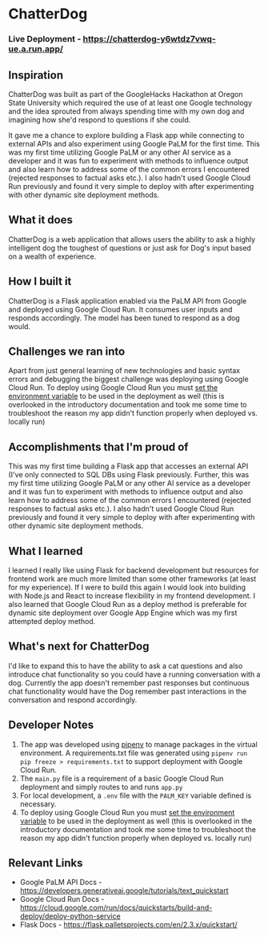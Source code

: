 # ChatterDog

### Live Deployment - https://chatterdog-y6wtdz7vwq-ue.a.run.app/

## Inspiration

ChatterDog was built as part of the GoogleHacks Hackathon at Oregon State University which required the use of at least one Google technology and the idea sprouted from always spending time with my own dog and imagining how she'd respond to questions if she could. 

It gave me a chance to explore building a Flask app while connecting to external APIs and also experiment using Google PaLM for the first time. This was my first time utilizing Google PaLM or any other AI service as a developer and it was fun to experiment with methods to influence output and also learn how to address some of the common errors I encountered (rejected responses to factual asks etc.). I also hadn't used Google Cloud Run previously and found it very simple to deploy with after experimenting with other dynamic site deployment methods.

## What it does

ChatterDog is a web application that allows users the ability to ask a highly intelligent dog the toughest of questions or just ask for Dog's input based on a wealth of experience.

## How I built it

ChatterDog is a Flask application enabled via the PaLM API from Google and deployed using Google Cloud Run. It consumes user inputs and responds accordingly. The model has been tuned to respond as a dog would.

## Challenges we ran into

Apart from just general learning of new technologies and basic syntax errors and debugging the biggest challenge was deploying using Google Cloud Run. To deploy using Google Cloud Run you must [set the environment variable](https://cloud.google.com/run/docs/configuring/services/environment-variables) to be used in the deployment as well (this is overlooked in the introductory documentation and took me some time to troubleshoot the reason my app didn't function properly when deployed vs. locally run)

## Accomplishments that I'm proud of

This was my first time building a Flask app that accesses an external API (I've only connected to SQL DBs using Flask previously. Further, this was my first time utilizing Google PaLM or any other AI service as a developer and it was fun to experiment with methods to influence output and also learn how to address some of the common errors I encountered (rejected responses to factual asks etc.). I also hadn't used Google Cloud Run previously and found it very simple to deploy with after experimenting with other dynamic site deployment methods.

## What I learned

I learned I really like using Flask for backend development but resources for frontend work are much more limited than some other frameworks (at least for my experience). If I were to build this again I would look into building with Node.js and React to increase flexibility in my frontend development. I also learned that Google Cloud Run as a deploy method is preferable for dynamic site deployment over Google App Engine which was my first attempted deploy method.

## What's next for ChatterDog

I'd like to expand this to have the ability to ask a cat questions and also introduce chat functionality so you could have a running conversation with a dog. Currently the app doesn't remember past responses but continuous chat functionality would have the Dog remember past interactions in the conversation and respond accordingly.

## Developer Notes
1. The app was developed using [pipenv](https://pipenv.pypa.io/en/latest/) to manage packages in the virtual environment. A requirements.txt file was generated using `pipenv run pip freeze > requirements.txt` to support deployment with Google Cloud Run.
2. The `main.py` file is a requirement of a basic Google Cloud Run deployment and simply routes to and runs `app.py`
3. For local development, a `.env` file with the `PALM_KEY` variable defined is necessary.
4. To deploy using Google Cloud Run you must [set the environment variable](https://cloud.google.com/run/docs/configuring/services/environment-variables) to be used in the deployment as well (this is overlooked in the introductory documentation and took me some time to troubleshoot the reason my app didn't function properly when deployed vs. locally run)

## Relevant Links

- Google PaLM API Docs - https://developers.generativeai.google/tutorials/text_quickstart
- Google Cloud Run Docs - https://cloud.google.com/run/docs/quickstarts/build-and-deploy/deploy-python-service
- Flask Docs - https://flask.palletsprojects.com/en/2.3.x/quickstart/

